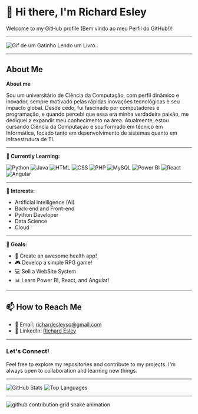 # 👋 Hi there, I'm Richard Esley

Welcome to my GitHub profile (Bem vindo ao meu Perfil do GitHub!)!

---

![Gif de um Gatinho Lendo um Livro..](https://media.giphy.com/media/LkjlH3rVETgsg/giphy.gif)

---

## About Me

**About me**

Sou um universitário de Ciência da Computação, com perfil dinâmico e inovador, sempre motivado pelas rápidas inovações tecnológicas e seu impacto global. Desde cedo, fui fascinado por computadores e programação, e quando percebi que essa era minha verdadeira paixão, me dediquei a expandir meu conhecimento na área. Atualmente, estou cursando Ciência da Computação e sou formado em técnico em Informática, focado tanto em desenvolvimento de sistemas quanto em infraestrutura de TI.

---
  
**🌱 Currently Learning:** 

![Python](https://img.shields.io/badge/Python-3776AB?style=for-the-badge&logo=python&logoColor=white) 
![Java](https://img.shields.io/badge/Java-ED8B00?style=for-the-badge&logo=java&logoColor=white)
![HTML](https://img.shields.io/badge/HTML-E34F26?style=for-the-badge&logo=html5&logoColor=white) 
![CSS](https://img.shields.io/badge/CSS-1572B6?style=for-the-badge&logo=css3&logoColor=white)
![PHP](https://img.shields.io/badge/PHP-777BB4?style=for-the-badge&logo=php&logoColor=white)
![MySQL](https://img.shields.io/badge/MySQL-4479A1?style=for-the-badge&logo=mysql&logoColor=white)
![Power BI](https://img.shields.io/badge/PowerBI-F2C811?style=for-the-badge&logo=powerbi&logoColor=black)
![React](https://img.shields.io/badge/React-61DAFB?style=for-the-badge&logo=react&logoColor=black)
![Angular](https://img.shields.io/badge/Angular-DD0031?style=for-the-badge&logo=angular&logoColor=white)

---

**👀 Interests:** 
  - Artificial Intelligence (AI)
  - Back-end and Front-end
  - Python Developer
  - Data Science
  - Cloud

---

**🎯 Goals:** 
  - 🚀 Create an awesome health app!  
  - 🎮 Develop a simple RPG game!
  - 💻 Sell a WebSite System  
  - 📊 Learn Power BI, React, and Angular!

---

## 📫 How to Reach Me

- 📧 Email: [richardesleyso@gmail.com](mailto:richardesleyso@gmail.com)
- 💼 LinkedIn: [Richard Esley](https://www.linkedin.com/in/richardesley)

---

### Let's Connect!

Feel free to explore my repositories and contribute to my projects. I'm always open to collaboration and learning new things.

---

![GitHub Stats](https://github-readme-stats.vercel.app/api?username=RDEsley&show_icons=true&theme=radical)
![Top Languages](https://github-readme-stats.vercel.app/api/top-langs/?username=RDEsley&layout=compact&theme=radical)

---

<picture align="center">
  <source media="(prefers-color-scheme: dark)" srcset="https://raw.githubusercontent.com/mari4souza/RDEsley/output/github-contribution-grid-snake-dark.svg">
  <source media="(prefers-color-scheme: light)" srcset="https://raw.githubusercontent.com/mari4souza/RDEsley/output/github-contribution-grid-snake-dark.svg">
  <img align="center" alt="github contribution grid snake animation" src="https://raw.githubusercontent.com/mari4souza/RDEsley/output/github-contribution-grid-snake.svg">
</picture>
